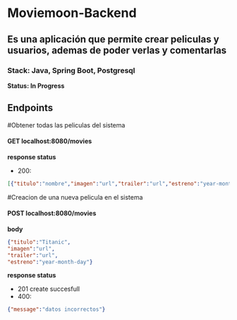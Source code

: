 # Moviemoon-Backend

## Es una aplicación que permite crear peliculas y usuarios, ademas de poder verlas y comentarlas 

### Stack: Java, Spring Boot, Postgresql

**Status: In Progress**

## Endpoints 

#Obtener todas las peliculas del sistema

#### GET localhost:8080/movies
**response status**
* 200:
```json
[{"titulo":"nombre","imagen":"url","trailer":"url","estreno":"year-month-day"}]
```

#Creacion de una nueva pelicula en el sistema 

#### POST localhost:8080/movies

**body**
```json
{"titulo":"Titanic",
"imagen":"url",
"trailer":"url",
"estreno":"year-month-day"}
```
**response status**
* 201
    create succesfull
* 400:
```json
{"message":"datos incorrectos"}
```
